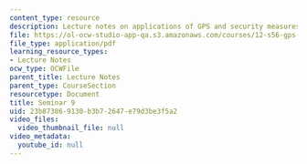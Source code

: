 ```yaml
---
content_type: resource
description: Lecture notes on applications of GPS and security measures on the system.
file: https://ol-ocw-studio-app-qa.s3.amazonaws.com/courses/12-s56-gps-where-are-you-fall-2008/23b873869130b3b72647e79d3be3f5a2_12s56_sem09.pdf
file_type: application/pdf
learning_resource_types:
- Lecture Notes
ocw_type: OCWFile
parent_title: Lecture Notes
parent_type: CourseSection
resourcetype: Document
title: Seminar 9
uid: 23b87386-9130-b3b7-2647-e79d3be3f5a2
video_files:
  video_thumbnail_file: null
video_metadata:
  youtube_id: null
---
```

